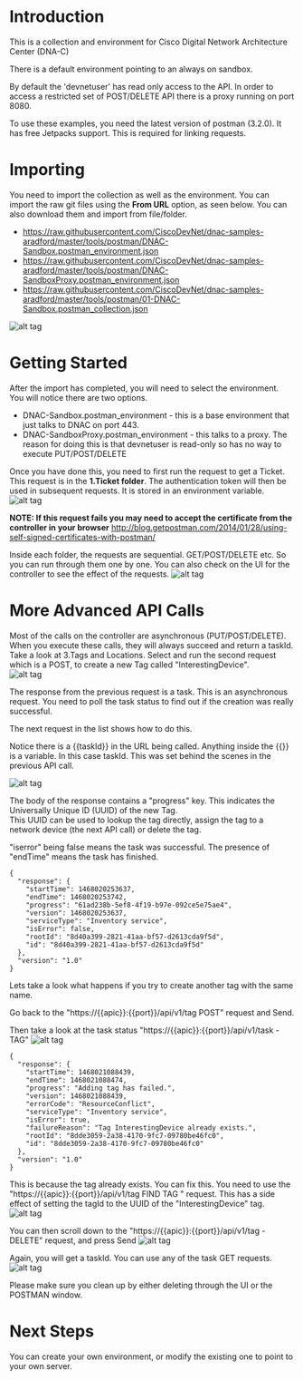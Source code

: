# Introduction

This is a collection and environment for Cisco Digital Network Architecture Center (DNA-C)

There is a default environment pointing to an always on sandbox.

By default the 'devnetuser' has read only access to the API.  In order to access a restricted set of POST/DELETE 
API there is a proxy running on port 8080.
 
To use these examples, you need the latest version of postman (3.2.0).
It has free Jetpacks support.  This is required for linking requests.

# Importing
You need to import the collection as well as the environment.  You can import the raw git files using the **From URL** option, as seen below.
You can also download them and import from file/folder.

* https://raw.githubusercontent.com/CiscoDevNet/dnac-samples-aradford/master/tools/postman/DNAC-Sandbox.postman_environment.json
* https://raw.githubusercontent.com/CiscoDevNet/dnac-samples-aradford/master/tools/postman/DNAC-SandboxProxy.postman_environment.json
* https://raw.githubusercontent.com/CiscoDevNet/dnac-samples-aradford/master/tools/postman/01-DNAC-Sandbox.postman_collection.json

![alt tag](https://github.com/CiscoDevNet/DNAC-postman/blob/master/images/importing.png)

# Getting Started
After the import has completed, you will need to select the environment.  You will notice there are two options.
* DNAC-Sandbox.postman_environment - this is a base environment that just talks to DNAC on port 443.
* DNAC-SandboxProxy.postman_environment - this talks to a proxy.  The reason for doing this is that devnetuser is read-only
so has no way to execute PUT/POST/DELETE

Once you have done this, you need to first run the request to get a Ticket.  This request is in the **1.Ticket folder**.
The authentication token will then be used in subsequent requests.  It is stored in an environment variable.
![alt tag](https://github.com/CiscoDevNet/DNAC-postman/blob/master/images/firstRequest.png)

**NOTE: If this request fails you may need to accept the certificate from the controller in your browser**
http://blog.getpostman.com/2014/01/28/using-self-signed-certificates-with-postman/


Inside each folder, the requests are sequential.  GET/POST/DELETE etc.  So you can run through them one by one.
You can also check on the UI for the controller to see the effect of the requests.
![alt tag](https://github.com/CiscoDevNet/DNAC-postman/blob/master/images/network-device-get.png)


# More Advanced API Calls

Most of the calls on the controller are asynchronous (PUT/POST/DELETE).  When you execute these calls, they will always
succeed and return a taskId.  Take a look at 3.Tags and Locations.  Select and run the second request which is a POST, 
to create a new Tag called "InterestingDevice".  
![alt tag](https://github.com/CiscoDevNet/DNAC-postman/blob/master/images/tag-POST.png)

The response from the previous request is a task.  This is an asynchronous request.  You need to poll the task status
to find out if the creation was really successful.

The next request in the list shows how to do this.  

Notice there is a {{taskId}} in the URL being called.  Anything inside the {{}}
is a variable.  In this case taskId.  This was set behind the scenes in the previous API call.  

![alt tag](https://github.com/CiscoDevNet/DNAC-postman/blob/master/images/task-response.png)

The body of the response contains a "progress" key.  This indicates the Universally Unique ID (UUID) of the new Tag.  
This UUID can be used to lookup the tag directly, assign the tag to a network device (the next API call) or delete the
tag. 

"iserror" being false means the task was successful. The presence of "endTime" means the task has finished.
```
{
  "response": {
    "startTime": 1468020253637,
    "endTime": 1468020253742,
    "progress": "61ad238b-5ef8-4f19-b97e-092ce5e75ae4",
    "version": 1468020253637,
    "serviceType": "Inventory service",
    "isError": false,
    "rootId": "8d40a399-2821-41aa-bf57-d2613cda9f5d",
    "id": "8d40a399-2821-41aa-bf57-d2613cda9f5d"
  },
  "version": "1.0"
}
```

Lets take a look what happens if you try to create another tag with the same name.


Go back to the "https://{{apic}}:{{port}}/api/v1/tag POST"  request and Send.  


Then take a look at the task status "https://{{apic}}:{{port}}/api/v1/task - TAG"
![alt tag](https://github.com/CiscoDevNet/DNAC-postman/blob/master/images/task-fail.png)

```
{
  "response": {
    "startTime": 1468021088439,
    "endTime": 1468021088474,
    "progress": "Adding tag has failed.",
    "version": 1468021088439,
    "errorCode": "ResourceConflict",
    "serviceType": "Inventory service",
    "isError": true,
    "failureReason": "Tag InterestingDevice already exists.",
    "rootId": "8dde3059-2a38-4170-9fc7-09780be46fc0",
    "id": "8dde3059-2a38-4170-9fc7-09780be46fc0"
  },
  "version": "1.0"
}
```

This is because the tag already exists.  You can fix this.  You need to use the "https://{{apic}}:{{port}}/api/v1/tag FIND TAG
" request.  This has a side effect of setting the tagId to the UUID of the "InterestingDevice" tag.
![alt tag](https://github.com/CiscoDevNet/DNAC-postman/blob/master/images/find-tag.png)

You can then scroll down to the "https://{{apic}}:{{port}}/api/v1/tag -DELETE" request, and press Send
![alt tag](https://github.com/CiscoDevNet/DNAC-postman/blob/master/images/delete-tag.png)

Again, you will get a taskId.  You can use any of the task GET requests.
![alt tag](https://github.com/CiscoDevNet/DNAC-postman/blob/master/images/delete-status.png)

Please make sure you clean up by either deleting through the UI or the POSTMAN window.


# Next Steps
You can create your own environment, or modify the existing one to point to your own server.


